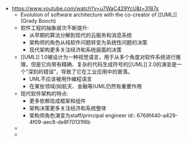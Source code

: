 - https://www.youtube.com/watch?v=u7WaC429YcU&t=3187s
	- Evolution of software architecture with the co-creator of [[UML]] (Grady Booch)
	- 软件工程的抽象层次不断提升:
		- 从早期的算法分解到现代的云服务和消息系统
		- 架构师的角色从纯软件问题转变为系统性问题的决策
		- 现代架构更多关注经济和系统层面的决策
	- [[UML]] 1.0被设计为一种视觉语言，用于从多个角度对软件系统进行推理，但是它向带有精确、复杂的代码生成符号的[[UML]] 2.0的演变是一个“深刻的错误”，导致了它在工业应用中的衰落。
		- UML不应该被用作编程语言
		- 在某些领域(如航天、金融等)UML仍然有重要作用
	- 现代软件架构的特点:
		- 更多依赖现成框架和组件
		- 架构决策更多关注经济和系统整体
		- 架构师角色演变为staff/principal engineer
		  id:: 6768f440-a429-4f09-aec8-de8f70131f6b
	-
	-